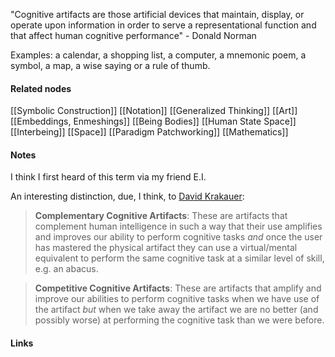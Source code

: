---
---

 "Cognitive artifacts are those artificial devices that maintain, display, or operate upon information in order to serve a representational function and that affect human cognitive performance"
	- Donald Norman
	
Examples: a calendar, a shopping list, a computer, a mnemonic poem, a symbol, a map, a wise saying or a rule of thumb.

#### Related nodes

[[Symbolic Construction]]
[[Notation]]
[[Generalized Thinking]]
[[Art]]
[[Embeddings, Enmeshings]]
[[Being Bodies]]
[[Human State Space]]
[[Interbeing]]
[[Space]]
[[Paradigm Patchworking]]
[[Mathematics]]


#### Notes


I think I first heard of this term via my friend E.I. 

An interesting distinction, due, I think, to [David Krakauer](http://tuvalu.santafe.edu/~krakauer/Site/Welcome.html): 

> **Complementary Cognitive Artifacts**: These are artifacts that complement human intelligence in such a way that their use amplifies and improves our ability to perform cognitive tasks _and_ once the user has mastered the physical artifact they can use a virtual/mental equivalent to perform the same cognitive task at a similar level of skill, e.g. an abacus.

> **Competitive Cognitive Artifacts**: These are artifacts that amplify and improve our abilities to perform cognitive tasks when we have use of the artifact _but_ when we take away the artifact we are no better (and possibly worse) at performing the cognitive task than we were before.


#### Links